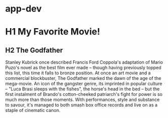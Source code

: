 # app-dev
# H1 My Favorite Movie!
## H2 The Godfather
Stanley Kubrick once described Francis Ford Coppola's adaptation of Mario Puzo's novel as the best film ever made – though having previously topped this list, this time it falls to bronze position. At once an art movie and a commercial blockbuster, The Godfather marked the dawn of the age of the mega-movie. An icon of the gangster genre, its imprinted in popular culture – "Luca Brasi sleeps with the fishes", the horse's head in the bed – but the first instalment of Brando's cotton-cheeked patriarch's fight for power is so much more than those moments. With performances, style and substance to savour, it's managed to both smash box office records and live on as a staple of cinematic canon.

